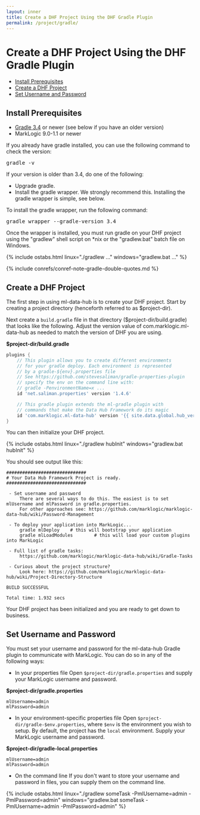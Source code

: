 ```yaml
---
layout: inner
title: Create a DHF Project Using the DHF Gradle Plugin
permalink: /project/gradle/
---
```


# Create a DHF Project Using the DHF Gradle Plugin

- [Install Prerequisites](#install-prerequisites)
- [Create a DHF Project](#create-a-dhf-project)
- [Set Username and Password](#set-username-and-password)


## Install Prerequisites

- [Gradle 3.4](https://gradle.org/) or newer (see below if you have an older version)
- MarkLogic 9.0-1.1 or newer

If you already have gradle installed, you can use the following command to check the version:

<pre class="cmdline">
gradle -v
</pre>

If your version is older than 3.4, do one of the following:

- Upgrade gradle.
- Install the gradle wrapper. We strongly recommend this. Installing the gradle wrapper is simple, see below.

To install the gradle wrapper, run the following command:

<pre class="cmdline">
gradle wrapper --gradle-version 3.4
</pre>

Once the wrapper is installed, you must run gradle on your DHF project using the "gradlew" shell script on *nix or the "gradlew.bat" batch file on Windows.

{% include ostabs.html linux="./gradlew ..." windows="gradlew.bat ..." %}

{% include conrefs/conref-note-gradle-double-quotes.md %}

## Create a DHF Project
The first step in using ml-data-hub is to create your DHF project. Start by creating a project directory (henceforth referred to as $project-dir).

Next create a `build.gradle` file in that directory ($project-dir/build.gradle) that looks like the following. Adjust the version value of com.marklogic.ml-data-hub as needed to match the version of DHF you are using.

**$project-dir/build.gradle**
```groovy
plugins {
    // This plugin allows you to create different environments
    // for your gradle deploy. Each environment is represented
    // by a gradle-${env}.properties file
    // See https://github.com/stevesaliman/gradle-properties-plugin
    // specify the env on the command line with:
    // gradle -PenvironmentName=x ...
    id 'net.saliman.properties' version '1.4.6'

    // This gradle plugin extends the ml-gradle plugin with
    // commands that make the Data Hub Framework do its magic
    id 'com.marklogic.ml-data-hub' version '{{ site.data.global.hub_version }}'
}
```

You can then initialize your DHF project.

{% include ostabs.html linux="./gradlew hubInit" windows="gradlew.bat hubInit" %}

You should see output like this:

```
##############################
# Your Data Hub Framework Project is ready.
##############################

 - Set username and password
     There are several ways to do this. The easiest is to set mlUsername and mlPassword in gradle.properties.
     For other approaches see: https://github.com/marklogic/marklogic-data-hub/wiki/Password-Management

 - To deploy your application into MarkLogic...
     gradle mlDeploy    # this will bootstrap your application
     gradle mlLoadModules        # this will load your custom plugins into MarkLogic

 - Full list of gradle tasks:
     https://github.com/marklogic/marklogic-data-hub/wiki/Gradle-Tasks

 - Curious about the project structure?
     Look here: https://github.com/marklogic/marklogic-data-hub/wiki/Project-Directory-Structure

BUILD SUCCESSFUL

Total time: 1.932 secs
```

Your DHF project has been initialized and you are ready to get down to business.

## Set Username and Password
You must set your username and password for the ml-data-hub Gradle plugin to communicate with MarkLogic. You can do so in any of the following ways:

- In your properties file
Open `$project-dir/gradle.properties` and supply your MarkLogic username and password.

**$project-dir/gradle.properties**
```properties
mlUsername=admin
mlPassword=admin
```

- In your environment-specific properties file
Open `$project-dir/gradle-$env.properties`, where `$env` is the environment you wish to setup. By default, the project has the `local` environment. Supply your MarkLogic username and password.

**$project-dir/gradle-local.properties**
```properties
mlUsername=admin
mlPassword=admin
```

- On the command line
If you don't want to store your username and password in files, you can supply them on the command line.

{% include ostabs.html linux="./gradlew someTask -PmlUsername=admin -PmlPassword=admin" windows="gradlew.bat someTask -PmlUsername=admin -PmlPassword=admin" %}
